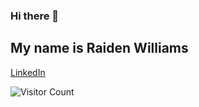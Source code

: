 ### Hi there 👋
## My name is Raiden Williams

[LinkedIn](https://www.linkedin.com/in/raidenwilliams/)

![Visitor Count](https://profile-counter.glitch.me/raidenwilliams/count.svg)
